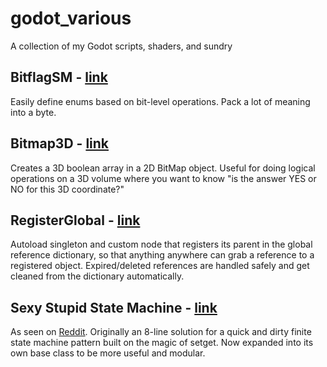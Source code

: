 # godot_various
A collection of my Godot scripts, shaders, and sundry

## BitflagSM - [link](https://github.com/belzecue/godot_various/blob/main/BitflagSM.gd)

Easily define enums based on bit-level operations.  Pack a lot of meaning into a byte.

## Bitmap3D - [link](https://github.com/belzecue/godot_various/blob/main/BitMap3D.gd)

Creates a 3D boolean array in a 2D BitMap object.  Useful for doing logical operations on a 3D volume where you want to know "is the answer YES or NO for this 3D coordinate?"

## RegisterGlobal - [link](https://github.com/belzecue/godot_various/tree/main/RegisterGlobal)

Autoload singleton and custom node that registers its parent in the global reference dictionary, so that anything anywhere can grab a reference to a registered object.  Expired/deleted references are handled safely and get cleaned from the dictionary automatically.

## Sexy Stupid State Machine - [link](https://github.com/belzecue/godot_various/blob/main/SSSM.gd)

As seen on [Reddit](https://www.reddit.com/r/godot/comments/rfzwom/sexystupid_state_machine_in_8_lines/).  Originally an 8-line solution for a quick and dirty finite state machine pattern built on the magic of setget. Now expanded into its own base class to be more useful and modular.
